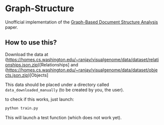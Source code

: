 # Graph-Structure
Unofficial implementation of the [Graph-Based Document Structure Analysis](https://openreview.net/pdf?id=Fu0aggezN9) paper.


## How to use this?

Download the data at (https://homes.cs.washington.edu/~ranjay/visualgenome/data/dataset/relationships.json.zip)[Relationships] and (https://homes.cs.washington.edu/~ranjay/visualgenome/data/dataset/objects.json.zip)[Objects]

This data should be placed under a directory called `data_downloaded_manually` (to be created by you, the user).

to check if this works, just launch:

```sh
python train.py
```

This will launch a test function (which does not work yet).
